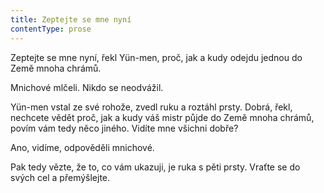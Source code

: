 ```yaml
---
title: Zeptejte se mne nyní
contentType: prose
---
```


<section>

Zeptejte se mne nyní, řekl Yün-men, proč, jak a kudy odejdu jednou do Země mnoha chrámů.

Mnichové mlčeli. Nikdo se neodvážil.

Yün-men vstal ze své rohože, zvedl ruku a roztáhl prsty. Dobrá, řekl, nechcete vědět proč, jak a kudy váš mistr půjde do Země mnoha chrámů, povím vám tedy něco jiného. Vidíte mne všichni dobře?

Ano, vidíme, odpověděli mnichové.

Pak tedy vězte, že to, co vám ukazuji, je ruka s pěti prsty. Vraťte se do svých cel a přemýšlejte.

</section>
